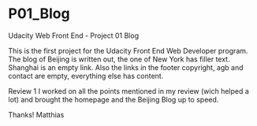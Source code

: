 # P01_Blog
Udacity Web Front End - Project 01 Blog

This is the first project for the Udacity Front End Web Developer program.
The blog of Beijing is written out, the one of New York has filler text. Shanghai is an empty link.
Also the links in the footer copyright, agb and contact are empty, everything else has content.

Review 1
I worked on all the points mentioned in my review (wich helped a lot) and brought the homepage and the Beijing 
Blog up to speed.

Thanks!
Matthias
